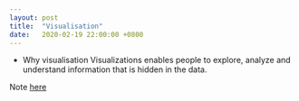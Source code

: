 ```yaml
---
layout: post
title:  "Visualisation"
date:   2020-02-19 22:00:00 +0800
---
```

- Why visualisation
    Visualizations enables people to explore, analyze and understand information that is hidden in the data.

Note [here](https://www.evernote.com/l/Aaq17Hc8JT1PH44bdQZeB7-WsE0hfLeuFAY)
